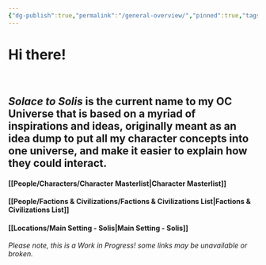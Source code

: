 ```yaml
---
{"dg-publish":true,"permalink":"/general-overview/","pinned":true,"tags":["gardenEntry"],"dgShowLocalGraph":true,"dgShowFileTree":true}
---
```


# **Hi there!**
<br>

## *Solace to Solis* is the current name to my OC Universe that is based on a myriad of inspirations and ideas, originally meant as an idea dump to put all my character concepts into one universe, and make it easier to explain how they could interact.


#### [[People/Characters/Character Masterlist\|Character Masterlist]]
#### [[People/Factions & Civilizations/Factions & Civilizations List\|Factions & Civilizations List]]

#### [[Locations/Main Setting - Solis\|Main Setting - Solis]]


*Please note, this is a Work in Progress! some links may be unavailable or broken.*



